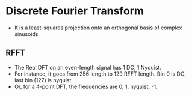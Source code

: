 # Discrete Fourier Transform

- It is a least-squares projection onto an orthogonal basis of complex sinusoids

## RFFT
- The Real DFT on an even-length signal has 1 DC, 1 Nyquist.
- For instance, it goes from 256 length to 129 RFFT length. Bin 0 is DC, last bin (127) is nyquist
- Or, for a 4-point DFT, the frequencies are 0, 1, nyquist, -1.



